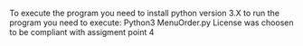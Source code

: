 To execute the program you need to install python version 3.X
to run the program you need to execute:
Python3 MenuOrder.py
License was choosen to be compliant with assigment point 4